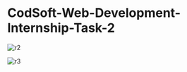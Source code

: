 # CodSoft-Web-Development-Internship-Task-2

![r2](https://github.com/HarshLahane78/CodSoft-Web-Development-Internship-Task-2/assets/138689249/63812a4c-8172-400d-9eb2-ff97c55e6785)

![r3](https://github.com/HarshLahane78/CodSoft-Web-Development-Internship-Task-2/assets/138689249/ad28d082-6969-4d7e-bb39-d219fd913b6c)


